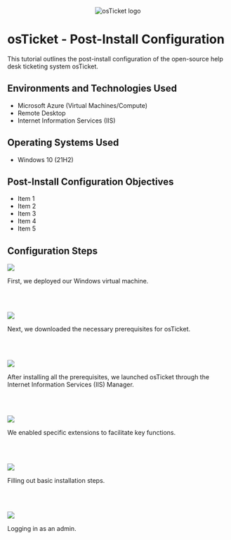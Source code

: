 <p align="center">
<img src="https://i.imgur.com/Clzj7Xs.png" alt="osTicket logo"/>
</p>

<h1>osTicket - Post-Install Configuration</h1>
This tutorial outlines the post-install configuration of the open-source help desk ticketing system osTicket.<br />


<h2>Environments and Technologies Used</h2>

- Microsoft Azure (Virtual Machines/Compute)
- Remote Desktop
- Internet Information Services (IIS)

<h2>Operating Systems Used </h2>

- Windows 10</b> (21H2)

<h2>Post-Install Configuration Objectives</h2>

- Item 1
- Item 2
- Item 3
- Item 4
- Item 5

<h2>Configuration Steps</h2>

<p>
<img src="https://scontent-lga3-2.xx.fbcdn.net/v/t1.15752-9/462554576_2849246758573287_3383910012200417354_n.jpg?_nc_cat=105&ccb=1-7&_nc_sid=9f807c&_nc_ohc=wckJkDqUHcAQ7kNvgFSJ4Wj&_nc_zt=23&_nc_ht=scontent-lga3-2.xx&_nc_gid=A4pzuVGmWgU4tlgN-ld08hZ&oh=03_Q7cD1QH-Mab9HYH2-wvGlYUdJKzXSiegPVj3a4hB5Oam55SI_Q&oe=6739EB65"/>
</p>
<p>
First, we deployed our Windows virtual machine.
</p>
<br />
<br />

<p>
<img src="https://scontent-lga3-2.xx.fbcdn.net/v/t1.15752-9/462547977_3837102143224045_4044274293581054929_n.jpg?_nc_cat=109&ccb=1-7&_nc_sid=9f807c&_nc_ohc=pLl97oPm_bwQ7kNvgEyqceH&_nc_zt=23&_nc_ht=scontent-lga3-2.xx&_nc_gid=AY2yvifopNUMv8UlENDHxJm&oh=03_Q7cD1QGtgSnCfXKzjcjY9o6xN8n8zZP4lRoo_1Q4z2Q5Xln0Fg&oe=6739CF45"/>
</p>
<p> Next, we downloaded the necessary prerequisites for osTicket.
</p>
<br />
<br />

<p>
<img src="https://scontent-lga3-2.xx.fbcdn.net/v/t1.15752-9/462576748_8779576668772576_448718027474145368_n.jpg?_nc_cat=105&ccb=1-7&_nc_sid=9f807c&_nc_ohc=omw_-Xh1TgIQ7kNvgExWf_H&_nc_zt=23&_nc_ht=scontent-lga3-2.xx&_nc_gid=A4fEbDmlXm_gIIYq1SgzVGi&oh=03_Q7cD1QHPZmbzzxN5N3a468iyTCOXI93SuUZMzDv6Xx33rgAarQ&oe=6739C119"/>
</p>
<p>
After installing all the prerequisites, we launched osTicket through the Internet Information Services (IIS) Manager.
</p>
<br />
<br />

<p>
<img src="https://scontent-lga3-2.xx.fbcdn.net/v/t1.15752-9/462582168_1236428111011862_1594518713459543303_n.jpg?_nc_cat=105&ccb=1-7&_nc_sid=9f807c&_nc_ohc=NonkX1Ekmn4Q7kNvgGElehM&_nc_zt=23&_nc_ht=scontent-lga3-2.xx&_nc_gid=A8wjt86i1ropF8hz4R3bmnf&oh=03_Q7cD1QHqqRDWY1YjpBGR6TtDCUWKyFZr9j8Ip0t4MOOgtpxQhg&oe=6739EEDA"/>
</p>
<p>
We enabled specific extensions to facilitate key functions.
</p>
<br />
<br/>

<p>
<img src="https://scontent-lga3-1.xx.fbcdn.net/v/t1.15752-9/462550858_1063608118474463_1426451782000312587_n.jpg?_nc_cat=103&ccb=1-7&_nc_sid=9f807c&_nc_ohc=SiMM2-SFaxkQ7kNvgEE9pl3&_nc_zt=23&_nc_ht=scontent-lga3-1.xx&_nc_gid=AGcQtyPXuYgnqwhbfag8RPF&oh=03_Q7cD1QGpahtCb4hdHMzPvGHrFHMQ5elW85LM2FTWOoAkCfw3Eg&oe=6739E9F0"/>
</p>
<p>
Filling out basic installation steps.
</p>
<br />
<br />

<p>
<img src="https://scontent-lga3-2.xx.fbcdn.net/v/t1.15752-9/462549257_1968018593665182_8247613250511468677_n.jpg?_nc_cat=107&ccb=1-7&_nc_sid=9f807c&_nc_ohc=5QL30z0Ex0EQ7kNvgEnybsi&_nc_zt=23&_nc_ht=scontent-lga3-2.xx&_nc_gid=A4kcCcA-D3y17cNsIGyDU4o&oh=03_Q7cD1QGJRNt9dEQyWvGRtLsbCZrsXQf50tei7odeVr5Qf74TVQ&oe=6739E3F7"/>
</p>
<p>
Logging in as an admin.
</p>
<br />
